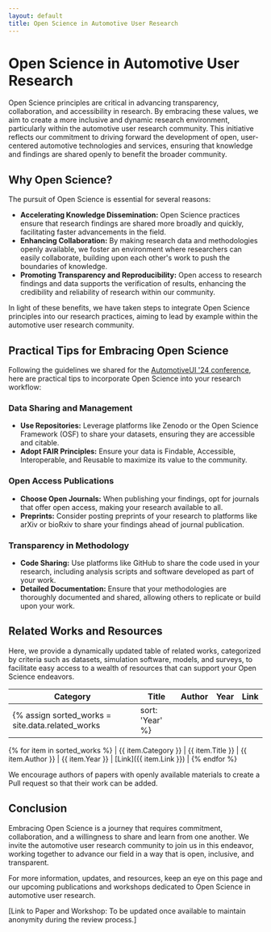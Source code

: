 ```yaml
---
layout: default
title: Open Science in Automotive User Research
---
```


# Open Science in Automotive User Research

Open Science principles are critical in advancing transparency, collaboration, and accessibility in research. By embracing these values, we aim to create a more inclusive and dynamic research environment, particularly within the automotive user research community. This initiative reflects our commitment to driving forward the development of open, user-centered automotive technologies and services, ensuring that knowledge and findings are shared openly to benefit the broader community.

## Why Open Science?

The pursuit of Open Science is essential for several reasons:

- **Accelerating Knowledge Dissemination:** Open Science practices ensure that research findings are shared more broadly and quickly, facilitating faster advancements in the field.
- **Enhancing Collaboration:** By making research data and methodologies openly available, we foster an environment where researchers can easily collaborate, building upon each other's work to push the boundaries of knowledge.
- **Promoting Transparency and Reproducibility:** Open access to research findings and data supports the verification of results, enhancing the credibility and reliability of research within our community.

In light of these benefits, we have taken steps to integrate Open Science principles into our research practices, aiming to lead by example within the automotive user research community.

## Practical Tips for Embracing Open Science

Following the guidelines we shared for the [AutomotiveUI '24 conference](https://www.auto-ui.org/24/authors/open-science/), here are practical tips to incorporate Open Science into your research workflow:

### Data Sharing and Management

- **Use Repositories:** Leverage platforms like Zenodo or the Open Science Framework (OSF) to share your datasets, ensuring they are accessible and citable.
- **Adopt FAIR Principles:** Ensure your data is Findable, Accessible, Interoperable, and Reusable to maximize its value to the community.

### Open Access Publications

- **Choose Open Journals:** When publishing your findings, opt for journals that offer open access, making your research available to all.
- **Preprints:** Consider posting preprints of your research to platforms like arXiv or bioRxiv to share your findings ahead of journal publication.

### Transparency in Methodology

- **Code Sharing:** Use platforms like GitHub to share the code used in your research, including analysis scripts and software developed as part of your work.
- **Detailed Documentation:** Ensure that your methodologies are thoroughly documented and shared, allowing others to replicate or build upon your work.

## Related Works and Resources

Here, we provide a dynamically updated table of related works, categorized by criteria such as datasets, simulation software, models, and surveys, to facilitate easy access to a wealth of resources that can support your Open Science endeavors.

| Category    | Title              | Author   | Year | Link |
|-------------|--------------------|----------|------|------|
{% assign sorted_works = site.data.related_works | sort: 'Year' %}
{% for item in sorted_works %}
| {{ item.Category }} | {{ item.Title }} | {{ item.Author }} | {{ item.Year }} | [Link]({{ item.Link }}) |
{% endfor %}

We encourage authors of papers with openly available materials to create a Pull request so that their work can be added.

## Conclusion

Embracing Open Science is a journey that requires commitment, collaboration, and a willingness to share and learn from one another. We invite the automotive user research community to join us in this endeavor, working together to advance our field in a way that is open, inclusive, and transparent.

For more information, updates, and resources, keep an eye on this page and our upcoming publications and workshops dedicated to Open Science in automotive user research.

[Link to Paper and Workshop: To be updated once available to maintain anonymity during the review process.]

